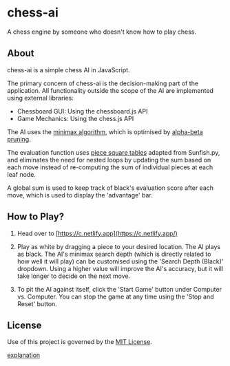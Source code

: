 # chess-ai
A chess engine by someone who doesn't know how to play chess.

## About
chess-ai is a simple chess AI in JavaScript. 

The primary concern of chess-ai is the decision-making part of the application. All functionality outside the scope of the AI are implemented using external libraries:
- Chessboard GUI: Using the chessboard.js API
- Game Mechanics: Using the chess.js API

The AI uses the [minimax algorithm](https://en.wikipedia.org/wiki/Minimax), which is optimised by [alpha-beta pruning](https://en.wikipedia.org/wiki/Alpha%E2%80%93beta_pruning). 

The evaluation function uses [piece square tables](https://www.chessprogramming.org/Piece-Square_Tables) adapted from Sunfish.py, and eliminates the need for nested loops by updating the sum based on each move instead of re-computing the sum of individual pieces at each leaf node.

A global sum is used to keep track of black's evaluation score after each move, which is used to display the 'advantage' bar. 

## How to Play?
1. Head over to [https://c.netlify.app](https://c.netlify.app/)

2. Play as white by dragging a piece to your desired location. The AI plays as black. The AI's minimax search depth (which is directly related to how well it will play) can be customised using the 'Search Depth (Black)' dropdown. Using a higher value will improve the AI's accuracy, but it will take longer to decide on the next move.

3. To pit the AI against itself, click the 'Start Game' button under Computer vs. Computer. You can stop the game at any time using the 'Stop and Reset' button.

## License
Use of this project is governed by the [MIT License](LICENSE).


[explanation](https://web.archive.org/web/20220606212344/https://www.freecodecamp.org/news/simple-chess-ai-step-by-step-1d55a9266977/)

